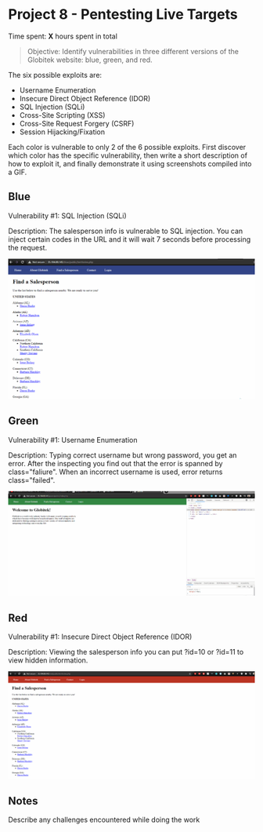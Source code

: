 # Project 8 - Pentesting Live Targets

Time spent: **X** hours spent in total

> Objective: Identify vulnerabilities in three different versions of the Globitek website: blue, green, and red.

The six possible exploits are:

* Username Enumeration
* Insecure Direct Object Reference (IDOR)
* SQL Injection (SQLi)
* Cross-Site Scripting (XSS)
* Cross-Site Request Forgery (CSRF)
* Session Hijacking/Fixation

Each color is vulnerable to only 2 of the 6 possible exploits. First discover which color has the specific vulnerability, then write a short description of how to exploit it, and finally demonstrate it using screenshots compiled into a GIF.

## Blue

Vulnerability #1: SQL Injection (SQLi)

Description: The salesperson info is vulnerable to SQL injection. You can inject certain codes in the URL and it will wait 7 seconds before processing the request.

<img src="https://github.com/Krishna-Oli/Web-Application/blob/main/blue-vuln1.gif">

## Green

Vulnerability #1: Username Enumeration

Description: Typing correct username but wrong password, you get an error. After the inspecting you find out
that the error is spanned by class="faliure". When an incorrect username is used, error returns class="failed".

<img src="https://github.com/Krishna-Oli/Web-Application/blob/main/green-vuln2.gif">


## Red

Vulnerability #1: Insecure Direct Object Reference (IDOR)

Description: Viewing the salesperson info you can put ?id=10 or ?id=11 to view hidden information.

<img src="https://github.com/Krishna-Oli/Web-Application/blob/main/red-vuln1.gif">



## Notes

Describe any challenges encountered while doing the work
